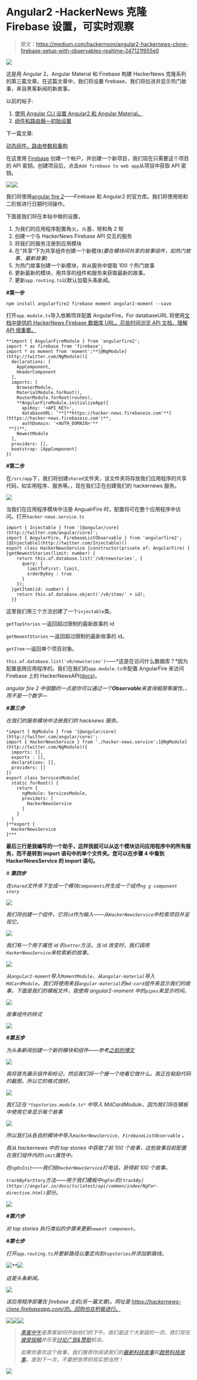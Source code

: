 # Angular2 -HackerNews 克隆 Firebase 设置，可实时观察

> 原文：<https://medium.com/hackernoon/angular2-hackernews-clone-firebase-setup-with-observables-realtime-247121f955e0>

![](img/c98eefb5b2f62fbcb320cd256211fbbd.png)

这是用 Angular 2，Angular Material 和 Firebase 构建 HackerNews 克隆系列的第三篇文章。在这篇文章中，我们将设置 firebase，我们将拉进并显示热门故事，来自黑客新闻的新故事。

以前的帖子:

1.  [使用 Angular CLI 设置 Angular2 和 Angular Material。](/@Sureshkumar_Ash/setting-up-an-angular-2-application-with-angular-cli-and-angular-material-f131d42fa5e4#.zf4wr4m47)
2.  [组件和路由器—初始设置](/@Sureshkumar_Ash/angular-2-components-and-router-angular-material-dbfea4f1415e#.7pfgrs0gc)

下一篇文章:

[动态组件、路由参数和重构](/@Sureshkumar_Ash/angular-2-hackernews-clone-dynamic-components-routing-params-and-refactor-340773d82e6f#.apyjoyjbi)

在这里用 [Firebase](http://console.firebase.google.com) 创建一个帐户，并创建一个新项目，我们现在只需要这个项目的 API 密钥。创建项目后，点击`Add firebase to web app`从项目中获取 API 密钥。

![](img/22d7c09361589dc1d594d965c2c39642.png)![](img/2c890f025cc1ab3b302aabdbe2424825.png)

我们将使用[angular fire 2](https://github.com/angular/angularfire2)——Firebase 和 Angular2 的官方库。我们将使用矩和二阶矩进行日期时间操作。

下面是我们将在本帖中做的设置，

1.  为我们的应用程序配置角火，火基，矩和角 2 矩
2.  创建一个与 HackerNews Firebase API 交互的服务
3.  将我们的服务注册到应用模块
4.  在“共享”下为共享组件创建一个新模块(*要在模块间共享的故事组件，如热门故事、最新故事)*
5.  为热门故事创建一个新模块，并从服务中提取 100 个热门故事
6.  更新最新的模块，用共享的组件和服务来获取最新的故事。
7.  更新`app.routing.ts`以默认加载头条新闻。

**#第一步**

```
npm install angularfire2 firebase moment angular2-moment --save 
```

打开`app.module.ts`导入依赖项并配置 AngularFire。For databaseURL 将使用[文档中提供的 HackerNews Firebase 数据库 URL。花些时间浏览 API 文档，理解 API 很重要。](https://github.com/HackerNews/API)

```
**import { AngularFireModule } from 'angularfire2';
import * as firebase from 'firebase';
import * as moment from 'moment';**[@NgModule](http://twitter.com/NgModule)({
  declarations: [
    AppComponent,
    HeaderComponent
  ],
  imports: [
    BrowserModule,
    MaterialModule.forRoot(),
    RouterModule.forRoot(routes),
    **AngularFireModule.initializeApp({
      apiKey: '<API_KEY>',
      databaseURL: '**[**https://hacker-news.firebaseio.com'**](https://hacker-news.firebaseio.com')**,
      authDomain: '<AUTH_DOMAIN>'**
 **})**,
    NewestModule
  ],
  providers: [],
  bootstrap: [AppComponent]
})
```

**#第二步**

在`/src/app`下，我们将创建`shared`文件夹，该文件夹将存放我们应用程序的共享代码，如实用程序、服务等。，现在我们正在创建我们的 hackernews 服务。

![](img/f5f968a026f99d386ec332654dcd38e3.png)

当我们在应用程序模块中注册 AngualrFire 时，配置将可在整个应用程序中访问。打开`hacker-news.service.ts`

```
import { Injectable } from '[@angular/core](http://twitter.com/angular/core)';
import { AngularFire, FirebaseListObservable } from 'angularfire2';[@Injectable](http://twitter.com/Injectable)()
export class HackerNewsService {constructor(private af: AngularFire) { }getNewestStories(limit: number) {
    return this.af.database.list('/v0/newstories', {
      query: {
        limitToFirst: limit,
        orderByKey : true
      }
    });
  }getItem(id: number) {
    return this.af.database.object('/v0/item/' + id);
  }}
```

这里我们用三个方法创建了一个`injectable`类。

`getTopStories` —返回超过限制的最新故事的 id

`getNewestStories` —返回超过限制的最新故事的 id。

`getItem` —返回单个项目对象。

`this.af.database.list('v0/newstories')`——*这是在访问什么数据库？*因为配置是跨应用程序的。我们在我们的`app.module.ts`中配置 AngularFire 来访问 Firebase 上的 HackerNewsAPI([docs](https://github.com/HackerNews/API))。

*angular fire 2 中很酷的一点是你可以通过一个****Observable****来查询极限等属性。，而不是一个数字—*[](https://github.com/angular/angularfire2/blob/master/docs/4-querying-lists.md)

***#第三步***

*在我们的服务模块中注册我们的 hacknews 服务。*

```
*import { NgModule } from '[@angular/core](http://twitter.com/angular/core)';
import { HackerNewsService } from './hacker-news.service';[@NgModule](http://twitter.com/NgModule)({
  imports: [],
  exports : [],
  declarations: [],
  providers: []
})
export class ServicesModule{
  static forRoot() {
    return {
      ngModule: ServicesModule,
      providers: [
        HackerNewsService
      ]
    }
  }
}**export {
  HackerNewsService
}***
```

**最后三行是我编写的一个助手，这样我就可以从这个模块访问应用程序中的所有服务，而不是转到 import 语句中的单个文件夹。您可以在步骤 4 中看到 HackerNewsService 的 import 语句。**

*# **第四步***

*在`shared`文件夹下生成一个模块`Components`并生成一个组件`ng g component story`*

*![](img/e89bed4f02cad41753197a86bd5daff6.png)*

*我们将创建一个组件，它将`id`作为输入——从`HackerNewsService`中检索项目并呈现它。*

*![](img/f95ddfff47218ac4b9c5ba3d23e58758.png)*

*我们有一个用于属性 id 的`setter`方法，当 id 改变时，我们调用`HackerNewsService`来检索新的故事。*

*![](img/87d16b1268e2968d28879a3bac9e099b.png)*

*从`angular2-moment`导入`MomentModule`，从`angular-material`导入`MdCardModule`。我们将使用来自`angular-material`的`md-card`组件来显示我们的故事。下面是我们的模板文件，我使用 angular2-moment 中的`pipes`来显示时间。*

*![](img/85e65e83ca790828afbab6b3c26c056c.png)*

*故事组件的样式*

*![](img/7d32c5cb5cb299e80032c7b2be0287d6.png)*

***#第五步***

*为头条新闻创建一个新的模块和组件——参考[之前的博文](/@Sureshkumar_Ash/angular-2-components-and-router-angular-material-dbfea4f1415e#.7pfgrs0gc)*

*![](img/5f2feca5f931427e486a99dd7514ceb5.png)*

*我将首先展示组件和标记，然后我们将一个接一个地看它做什么。我正在粘贴代码的截图，所以它的格式很好。*

*![](img/471d278546612db32755c0e63afed467.png)*

**我们正在* `*topstories.module.ts*` *中导入 MdCardModule，因为我们将在模板中使用它来显示每个故事**

*![](img/304002c9d291ff8e87d1bd3d25e7d030.png)*

*所以我们从各自的模块中导入`HackerNewsService, FirebaseListObservable` 。*

*我从 hackernews 中的 top stories 中获取了前 100 个故事，这些故事目前配置在我们组件内的`limit`属性中。*

*在`ngOnInit`——我们给`HackerNewsService`打电话，获得前 100 个故事。*

*`trackByForStory`方法——用于我们模板中`ngFor`的`[trackBy](https://angular.io/docs/ts/latest/api/common/index/NgFor-directive.html)`部分。*

*![](img/366c1cec26d5e187ac88205e6d55b9bf.png)*

***#第六步***

*对 top stories 执行类似的步骤来更新`newest component`。*

***#第七步***

*打开`app.routing.ts`并更新路径以重定向到`topstories`并添加新路线。*

*![](img/635b2cbfab93c455c0944b01871a6fd7.png)**![](img/11376e17a57d732ddae8b505d274e8df.png)*

*这是头条新闻。*

*![](img/313020b21aefd6c013949d1d0c486824.png)*

*该应用程序部署在 firebase 主机(另一篇文章)。网址是 https://hackernews-clone.firebaseapp.com/的。回购也在积极进行。*

*[![](img/50ef4044ecd4e250b5d50f368b775d38.png)](http://bit.ly/HackernoonFB)**[![](img/979d9a46439d5aebbdcdca574e21dc81.png)](https://goo.gl/k7XYbx)**[![](img/2930ba6bd2c12218fdbbf7e02c8746ff.png)](https://goo.gl/4ofytp)*

> *[黑客中午](http://bit.ly/Hackernoon)是黑客如何开始他们的下午。我们是这个大家庭的一员。我们现在[接受投稿](http://bit.ly/hackernoonsubmission)并乐意[讨论广告&赞助](mailto:partners@amipublications.com)机会。*
> 
> *如果你喜欢这个故事，我们推荐你阅读我们的[最新科技故事](http://bit.ly/hackernoonlatestt)和[趋势科技故事](https://hackernoon.com/trending)。直到下一次，不要把世界的现实想当然！*

*![](img/be0ca55ba73a573dce11effb2ee80d56.png)*